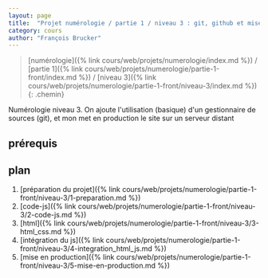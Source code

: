 ```yaml
---
layout: page
title:  "Projet numérologie / partie 1 / niveau 3 : git, github et mise en production"
category: cours
author: "François Brucker"
---
```


> [numérologie]({% link cours/web/projets/numerologie/index.md %}) / [partie 1]({% link cours/web/projets/numerologie/partie-1-front/index.md %}) / [niveau 3]({% link cours/web/projets/numerologie/partie-1-front/niveau-3/index.md %})
{: .chemin}

Numérologie niveau 3. On ajoute l'utilisation (basique) d'un gestionnaire de sources (git), et mon met en production le site sur un serveur distant

## prérequis

## plan

1. [préparation du projet]({% link cours/web/projets/numerologie/partie-1-front/niveau-3/1-preparation.md %})
2. [code-js]({% link cours/web/projets/numerologie/partie-1-front/niveau-3/2-code-js.md %})
3. [html]({% link cours/web/projets/numerologie/partie-1-front/niveau-3/3-html_css.md %})
4. [intégration du js]({% link cours/web/projets/numerologie/partie-1-front/niveau-3/4-integration_html_js.md %})
5. [mise en production]({% link cours/web/projets/numerologie/partie-1-front/niveau-3/5-mise-en-production.md %})

